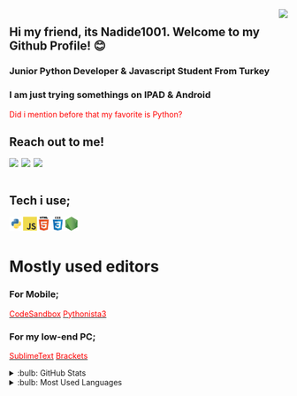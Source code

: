 <img src="https://media.giphy.com/media/QHE5gWI0QjqF2/source.gif" align="right" widht="400" height="250">


## Hi my friend, its Nadide1001. Welcome to my Github Profile! :blush:

### Junior Python Developer & Javascript Student From Turkey

### I am just trying somethings on IPAD & Android

<font color="#ff0000"> Did i mention before that my favorite is Python?</font>

## Reach out to me!

[<img width="22" src="https://unpkg.com/simple-icons@v7/icons/youtube.svg" align="left"/>][youtube]
[<img width="22" src="https://unpkg.com/simple-icons@v7/icons/twitter.svg" align="left"/>][twitter]
[<img width="22" src="https://unpkg.com/simple-icons@v7/icons/linkedin.svg" align="left"/>][linkedin]

<br />
<br />

## Tech i use;
<img src="https://raw.githubusercontent.com/github/explore/80688e429a7d4ef2fca1e82350fe8e3517d3494d/topics/python/python.png" width="25" height="25" align="left"/>
<img src="https://raw.githubusercontent.com/github/explore/80688e429a7d4ef2fca1e82350fe8e3517d3494d/topics/javascript/javascript.png" width="25" height="25" align="left" />
<img src="https://raw.githubusercontent.com/github/explore/80688e429a7d4ef2fca1e82350fe8e3517d3494d/topics/html/html.png" width="25" height="25" align="left" />
<img src="https://raw.githubusercontent.com/github/explore/80688e429a7d4ef2fca1e82350fe8e3517d3494d/topics/css/css.png" width="25" height="25" align="left" />
<img src="https://raw.githubusercontent.com/github/explore/80688e429a7d4ef2fca1e82350fe8e3517d3494d/topics/nodejs/nodejs.png" width="25" height="25" align="left" />

<br />
<br />

# Mostly used editors

### For Mobile;

[<font color="#ff0000">CodeSandbox</font>][codesandbox]
[<font color="#ff0000">Pythonista3</font>][pythonista3]

### For my low-end PC;

[<font color="#ff0000">SublimeText</font>][sublime]
[<font color="#ff0000">Brackets</font>][brackets]



<details>
	<summary>:bulb: GitHub Stats</summary>
	<img src="https://github-readme-stats.vercel.app/api?username=Nadide1001&theme=tokyonight">
</details>

<details>
	<summary>:bulb: Most Used Languages</summary>
	<img src="https://github-readme-stats.vercel.app/api/top-langs/?username=anuraghazra&layout=compact">
</details>



[linkedin]: https://www.linkedin.com/in/emir-%C3%A7elik-243925253
[twitter]: https://twitter.com/Nadide1001
[youtube]: https://youtube.com/channel/UCdxUxnOXm2O0CwhyFmSZlg
[codesandbox]: codesandbox.io
[pythonista3]: http://omz-software.com/pythonista/
[sublime]: https://www.sublimetext.com
[brackets]: bracekts.io 

